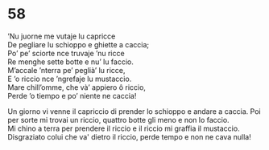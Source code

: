 # 58
  
’Nu juorne me vutaje lu capricce  
De pegliare lu schioppo e ghiette a caccia;  
Po’ pe’ sciorte nce truvaje ’nu ricce  
Re menghe sette botte e nu’ lu faccio.  
M’accale ’nterra pe’ peglià’ lu ricce,  
E ’o riccio nce ’ngrefaje lu mustaccio.  
Mare chill’omme, che và’ appiero ô riccio,  
Perde ’o tiempo e po’ niente ne caccia!

Un giorno vi venne il capriccio
di prender lo schioppo e andare a caccia.
Poi per sorte mi trovai un riccio,
quattro botte gli meno e non lo faccio.  
Mi chino a terra per prendere il riccio
e il riccio mi graffia il mustaccio.
Disgraziato colui che va' dietro il riccio,
perde tempo e non ne cava nulla!
